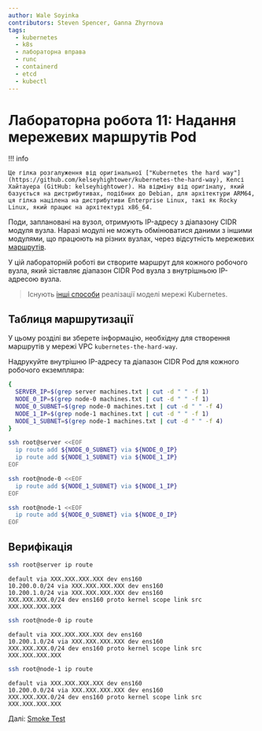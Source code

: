```yaml
---
author: Wale Soyinka
contributors: Steven Spencer, Ganna Zhyrnova
tags:
  - kubernetes
  - k8s
  - лабораторна вправа
  - runc
  - containerd
  - etcd
  - kubectl
---
```


# Лабораторна робота 11: Надання мережевих маршрутів Pod

!!! info

    Це гілка розгалуження від оригінальної ["Kubernetes the hard way"](https://github.com/kelseyhightower/kubernetes-the-hard-way), Келсі Хайтауера (GitHub: kelseyhightower). На відміну від оригіналу, який базується на дистрибутивах, подібних до Debian, для архітектури ARM64, ця гілка націлена на дистрибутиви Enterprise Linux, такі як Rocky Linux, який працює на архітектурі x86_64.

Поди, заплановані на вузол, отримують IP-адресу з діапазону CIDR модуля вузла. Наразі модулі не можуть обмінюватися даними з іншими модулями, що працюють на різних вузлах, через відсутність мережевих [маршрутів](https://cloud.google.com/compute/docs/vpc/routes).

У цій лабораторній роботі ви створите маршрут для кожного робочого вузла, який зіставляє діапазон CIDR Pod вузла з внутрішньою IP-адресою вузла.

> Існують [інші способи](https://kubernetes.io/docs/concepts/cluster-administration/networking/#how-to-achieve-this) реалізації моделі мережі Kubernetes.

## Таблиця маршрутизації

У цьому розділі ви зберете інформацію, необхідну для створення маршрутів у мережі VPC `kubernetes-the-hard-way`.

Надрукуйте внутрішню IP-адресу та діапазон CIDR Pod для кожного робочого екземпляра:

```bash
{
  SERVER_IP=$(grep server machines.txt | cut -d " " -f 1)
  NODE_0_IP=$(grep node-0 machines.txt | cut -d " " -f 1)
  NODE_0_SUBNET=$(grep node-0 machines.txt | cut -d " " -f 4)
  NODE_1_IP=$(grep node-1 machines.txt | cut -d " " -f 1)
  NODE_1_SUBNET=$(grep node-1 machines.txt | cut -d " " -f 4)
}
```

```bash
ssh root@server <<EOF
  ip route add ${NODE_0_SUBNET} via ${NODE_0_IP}
  ip route add ${NODE_1_SUBNET} via ${NODE_1_IP}
EOF
```

```bash
ssh root@node-0 <<EOF
  ip route add ${NODE_1_SUBNET} via ${NODE_1_IP}
EOF
```

```bash
ssh root@node-1 <<EOF
  ip route add ${NODE_0_SUBNET} via ${NODE_0_IP}
EOF
```

## Верифікація

```bash
ssh root@server ip route
```

```text
default via XXX.XXX.XXX.XXX dev ens160 
10.200.0.0/24 via XXX.XXX.XXX.XXX dev ens160 
10.200.1.0/24 via XXX.XXX.XXX.XXX dev ens160 
XXX.XXX.XXX.0/24 dev ens160 proto kernel scope link src XXX.XXX.XXX.XXX 
```

```bash
ssh root@node-0 ip route
```

```text
default via XXX.XXX.XXX.XXX dev ens160 
10.200.1.0/24 via XXX.XXX.XXX.XXX dev ens160 
XXX.XXX.XXX.0/24 dev ens160 proto kernel scope link src XXX.XXX.XXX.XXX 
```

```bash
ssh root@node-1 ip route
```

```text
default via XXX.XXX.XXX.XXX dev ens160 
10.200.0.0/24 via XXX.XXX.XXX.XXX dev ens160 
XXX.XXX.XXX.0/24 dev ens160 proto kernel scope link src XXX.XXX.XXX.XXX 
```

Далі: [Smoke Test](lab12-smoke-test.md)
